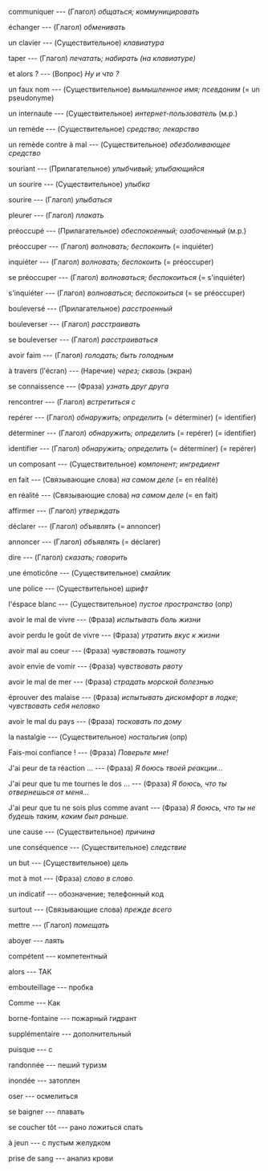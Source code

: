 communiquer --- (Глагол)
*общаться; коммуницировать*



échanger --- (Глагол)
*обменивать*



un clavier --- (Существительное)
*клавиатура*



taper --- (Глагол)
*печатать; набирать (на клавиатуре)*



et alors ? --- (Вопрос)
*Ну и что ?*



un faux nom --- (Существительное)
*вымышленное имя; псевдоним*
(= un pseudonyme)



un internaute --- (Существительное)
*интернет-пользователь* (м.р.)



un remède --- (Существительное)
*средство; лекарство*



un remède contre à mal --- (Существительное)
*обезболивающее средство*



souriant --- (Прилагательное)
*улыбчивый; улыбающийся*



un sourire --- (Существительное)
*улыбка*



sourire --- (Глагол)
*улыбаться*



pleurer --- (Глагол)
*плакать*



préoccupé --- (Прилагательное)
*обеспокоенный; озабоченный* (м.р.)



préoccuper --- (Глагол)
*волновать; беспокоить*
(= inquiéter)



inquiéter --- (Глагол)
*волновать; беспокоить*
(= préoccuper)



se préoccuper --- (Глагол)
*волноваться; беспокоиться*
(= s'inquiéter)



s'inquiéter --- (Глагол)
*волноваться; беспокоиться*
(= se préoccuper)



bouleversé --- (Прилагательное)
*расстроенный*



bouleverser --- (Глагол)
*расстраивать*



se bouleverser --- (Глагол)
*расстраиваться*



avoir faim --- (Глагол)
*голодать; быть голодным*



à travers (l'écran) --- (Наречие)
*через; сквозь* (экран)



se connaissence --- (Фраза)
*узнать друг друга*



rencontrer --- (Глагол)
*встретиться с*



repérer --- (Глагол)
*обнаружить; определить*
(= déterminer)
(= identifier)



déterminer --- (Глагол)
*обнаружить; определить*
(= repérer)
(= identifier)



identifier --- (Глагол)
*обнаружить; определить*
(= déterminer)
(= repérer)



un composant --- (Существительное)
*компонент; ингредиент*



en fait --- (Связывающие слова)
*на самом деле*
(= en réalité)



en réalité --- (Связывающие слова)
*на самом деле*
(= en fait)



affirmer --- (Глагол)
*утверждать*



déclarer --- (Глагол)
*объявлять*
(= annoncer)



annoncer --- (Глагол)
*объявлять*
(= déclarer)



dire --- (Глагол)
*сказать; говорить*



une émoticône --- (Существительное)
*смайлик*



une police --- (Существительное)
*шрифт*



l'éspace blanc --- (Существительное)
*пустое пространство* (опр)



avoir le mal de vivre --- (Фраза)
*испытывать боль жизни*



avoir perdu le goût de vivre --- (Фраза)
*утратить вкус к жизни*



avoir mal au coeur --- (Фраза)
*чувствовать тошноту*



avoir envie de vomir --- (Фраза)
*чувствовать рвоту*



avoir le mal de mer --- (Фраза)
*страдать морской болезнью*



éprouver des malaise --- (Фраза)
*испытывать дискомфорт в лодке; чувствовать себя неловко*



avoir le mal du pays --- (Фраза)
*тосковать по дому*



la nastalgie --- (Существительное)
*ностальгия* (опр)



Fais-moi confiance ! --- (Фраза)
*Поверьте мне!*



J'ai peur de ta réaction ... --- (Фраза)
*Я боюсь твоей реакции...*



J'ai peur que tu me tournes le dos ... --- (Фраза)
*Я боюсь, что ты отвернешься от меня...*



J'ai peur que tu ne sois plus comme avant --- (Фраза)
*Я боюсь, что ты не будешь таким, каким был раньше.*



une cause --- (Существительное)
*причина*



une conséquence --- (Существительное)
*следствие*



un but --- (Существительное)
*цель*



mot à mot --- (Фраза)
*слово в слово*



un indicatif --- обозначение; телефонный код



surtout --- (Связывающие слова)
*прежде всего*



mettre --- (Глагол)
*помещать*



aboyer --- лаять



compétent --- компетентный



alors --- ТАК



embouteillage --- пробка



Comme --- Как



borne-fontaine --- пожарный гидрант



supplémentaire --- дополнительный



puisque --- с



randonnée --- пеший туризм



inondée --- затоплен



oser --- осмелиться



se baigner --- плавать



se coucher tôt --- рано ложиться спать



à jeun --- с пустым желудком



prise de sang --- анализ крови


